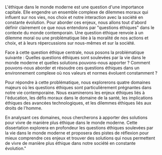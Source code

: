 L'éthique dans le monde moderne est une question d'une importance capitale. Elle engendre un ensemble complexe de dilemmes moraux qui influent sur nos vies, nos choix et notre interaction avec la société en constante évolution. Pour aborder ces enjeux, nous allons tout d'abord définir clairement ce que nous entendons par "questions éthiques" dans le contexte du monde contemporain. Une question éthique renvoie à un dilemme moral ou une problématique liée à la moralité de nos actions et choix, et à leurs répercussions sur nous-mêmes et sur la société.

Face à cette question éthique centrale, nous posons la problématique suivante : Quelles questions éthiques sont soulevées par la vie dans le monde moderne et quelles solutions pouvons-nous apporter ? Comment pouvons-nous aborder et résoudre ces questions éthiques dans un environnement complexe où nos valeurs et normes évoluent constamment ?

Pour répondre à cette problématique, nous explorerons quatre domaines majeurs où les questions éthiques sont particulièrement prégnantes dans notre vie contemporaine. Nous examinerons les enjeux éthiques liés à l'éducation, les défis moraux dans le domaine de la santé, les implications éthiques des avancées technologiques, et les dilemmes éthiques liés aux droits de l'homme.

En analysant ces domaines, nous chercherons à apporter des solutions pour vivre de manière plus éthique dans le monde moderne. Cette dissertation explorera en profondeur les questions éthiques soulevées par la vie dans le monde moderne et proposera des pistes de réflexion pour mieux comprendre ces enjeux et trouver des solutions qui nous permettent de vivre de manière plus éthique dans notre société en constante évolution."